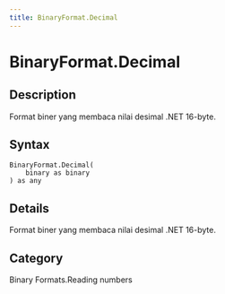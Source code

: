 ```yaml
---
title: BinaryFormat.Decimal
---
```


# BinaryFormat.Decimal


## Description

Format biner yang membaca nilai desimal .NET 16-byte.


## Syntax

```powerquery
BinaryFormat.Decimal(
    binary as binary
) as any
```


## Details

Format biner yang membaca nilai desimal .NET 16-byte.



## Category
Binary Formats.Reading numbers
